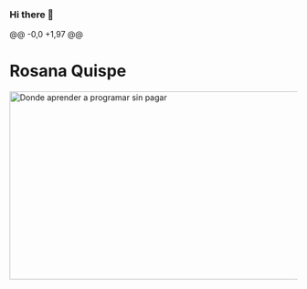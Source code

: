### Hi there 👋
@@ -0,0 +1,97 @@
# Rosana Quispe

<img class="alignnone wp-image-8259 size-full entered lazyloaded" src="https://experienciajoven.com/wp-content/uploads/2020/11/cursos-de-programacion-gratis-02.gif" alt="Donde aprender a programar sin pagar" width="700" height="330" data-lazy-src="https://experienciajoven.com/wp-content/uploads/2020/11/cursos-de-programacion-gratis-02.gif" data-ll-status="loaded">

